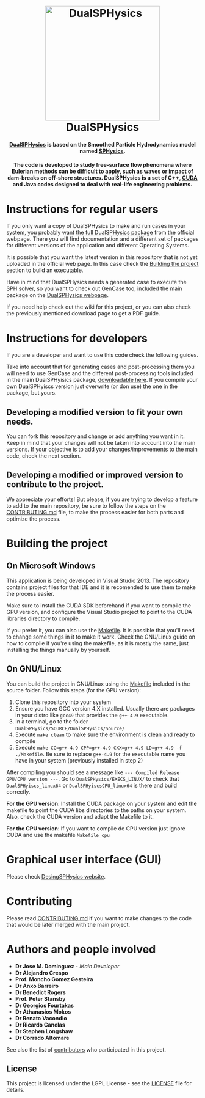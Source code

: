 
<h1 align="center">
  <br>
  <a href="http://dual.sphysics.org/"><img src="http://design.sphysics.org/img/logo_dualsphysics.png" alt="DualSPHysics" width="300"></a>
  <br>
  DualSPHysics
  <br>
</h1>

<h4 align="center"><a href="https://http://www.dual.sphysics.org" target="_blank">DualSPHysics</a> is based on the Smoothed Particle Hydrodynamics model named <a href="https://http://www.sphysics.org" target="_blank">SPHysics</a>.</h4>

<h4 align="center">The code is developed to study free-surface flow phenomena where Eulerian methods can be difficult to apply, such as waves or impact of dam-breaks on off-shore structures. DualSPHysics is a set of C++, <a href="https://developer.nvidia.com/cuda-zone" target="_blank">CUDA</a> and Java codes designed to deal with real-life engineering problems.</h4>

# Instructions for regular users

If you only want a copy of DualSPHysics to make and run cases in your system, you probably want <a href="http://www.dual.sphysics.org/index.php/downloads/" target="_blank">the full DualSPHysics package</a> from the official webpage. There you will find documentation and a different set of packages for different versions of the application and different Operating Systems.

It is possible that you want the latest version in this repository that is not yet uploaded in the official web page. In this case check the [Building the project](#building-the-project) section to build an executable.

Have in mind that DualSPHysics needs a generated case to execute the SPH solver, so you want to check out GenCase too, included the main package on the <a href="http://www.dual.sphysics.org/index.php/downloads/" target="_blank">DualSPHysics webpage</a>.

If you need help check out the wiki for this project, or you can also check the previously mentioned download page to get a PDF guide.

# Instructions for developers

If you are a developer and want to use this code check the following guides.

Take into account that for generating cases and post-processing them you will need to use GenCase and the different post-processing tools included in the main DualSPHyisics package, <a href="http://www.dual.sphysics.org/index.php/downloads/" target="_blank">downloadable here</a>. If you compile your own DualSPHyiscs version just overwrite (or don use) the one in the package, but yours.

## Developing a modified version to fit your own needs.

You can fork this repository and change or add anything you want in it. Keep in mind that your changes will not be taken into account into the main versions. If your objective is to add your changes/improvements to the main code, check the next section.

## Developing a modified or improved version to contribute to the project.

We appreciate your efforts! But please, if you are trying to develop a feature to add to the main repository, be sure to follow the steps on the [CONTRIBUTING.md](CONTRIBUTING.md) file, to make the process easier for both parts and optimize the process.

# Building the project

## On Microsoft Windows

This application is being developed in Visual Studio 2013. The repository contains project files for that IDE and it is recomended to use them to make the process easier.

Make sure to install the CUDA SDK beforehand if you want to compile the GPU version, and configure the Visual Studio project to point to the CUDA libraries directory to compile.

If you prefer it, you can also use the [Makefile](Source/Makefile). It is possible that you'll need to change some things in it to make it work. Check the GNU/Linux guide on how to compile if you're using the makefile, as it is mostly the same, just installing the things manually by yourself.

## On GNU/Linux

You can build the project in GNU/Linux using the [Makefile](Source/Makefile) included in the source folder. Follow this steps (for the GPU version):

1. Clone this repository into your system
2. Ensure you have GCC version 4.X installed. Usually there are packages in your distro like `gcc49` that provides the `g++-4.9` executable.
3. In a terminal, go to the folder `DualSPHysics/SOURCE/DualSPHysics/Source/`
4. Execute `make clean` to make sure the environment is clean and ready to compile
5. Execute `make CC=g++-4.9 CPP=g++-4.9 CXX=g++-4.9 LD=g++-4.9 -f ./Makefile`. Be sure to replace `g++-4.9` for the executable name you have in your system (previously installed in step 2)

After compiling you should see a message like `--- Compiled Release GPU/CPU version ---`. Go to `DualSPHysics/EXECS_LINUX/` to check that `DualSPHyiscs_linux64` or `DualSPHyiscsCPU_linux64` is there and build correctly.

**For the GPU version**: Install the CUDA package on your system and edit the makefile to point the CUDA libs directories to the paths on your system. Also, check the CUDA version and adapt the Makefile to it.

**For the CPU version**: If you want to compile de CPU version just ignore CUDA and use the makefile `Makefile_cpu`

# Graphical user interface (GUI)

Please check [DesingSPHysics website](http://design.sphysics.org/￼).

# Contributing

Please read [CONTRIBUTING.md](CONTRIBUTING.md) if you want to make changes to the code that would be later merged with the main project.

# Authors and people involved

* **Dr Jose M. Dominguez** - *Main Developer*
* **Dr Alejandro Crespo**
* **Prof. Moncho Gomez Gesteira**
* **Dr Anxo Barreiro**
* **Dr Benedict Rogers**
* **Prof. Peter Stansby**
* **Dr Georgios Fourtakas**
* **Dr Athanasios Mokos**
* **Dr Renato Vacondio**
* **Dr Ricardo Canelas**
* **Dr Stephen Longshaw**
* **Dr Corrado Altomare**

See also the list of [contributors](https://github.com/dualsphysics/DualSPHysics/contributors) who participated in this project.

## License

This project is licensed under the LGPL License - see the [LICENSE](LICENSE) file for details.
